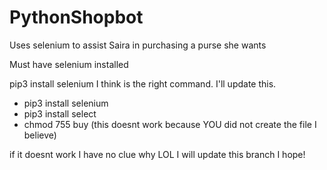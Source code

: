 # PythonShopbot
Uses selenium to assist Saira in purchasing a purse she wants

Must have selenium installed

pip3 install selenium I think is the right command. I'll update this.

* pip3 install selenium
* pip3 install select
* chmod 755 buy (this doesnt work because YOU did not create the file I believe)

if it doesnt work I have no clue why LOL I will update this branch I hope!

